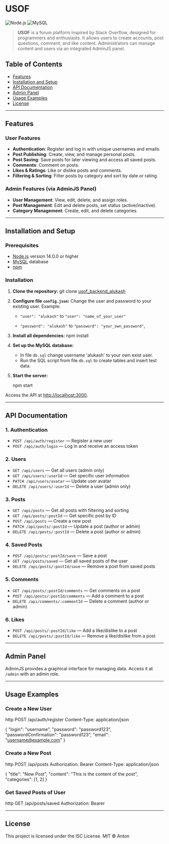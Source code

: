 # USOF

![Node.js](https://img.shields.io/badge/Node.js-%3E%3D14.0.0-green) ![MySQL](https://img.shields.io/badge/MySQL-Database-blue) 

> **USOF** is a forum platform inspired by Stack Overflow, designed for programmers and enthusiasts. It allows users to create accounts, post questions, comment, and like content. Administrators can manage content and users via an integrated AdminJS panel.

## Table of Contents
- [Features](#features)
- [Installation and Setup](#installation-and-setup)
- [API Documentation](#api-documentation)
- [Admin Panel](#admin-panel)
- [Usage Examples](#usage-examples)
- [License](#license)

---

## Features

### User Features
- **Authentication**: Register and log in with unique usernames and emails.
- **Post Publishing**: Create, view, and manage personal posts.
- **Post Saving**: Save posts for later viewing and access all saved posts.
- **Comments**: Comment on posts.
- **Likes & Ratings**: Like or dislike posts and comments.
- **Filtering & Sorting**: Filter posts by category and sort by date or rating.

### Admin Features (via AdminJS Panel)
- **User Management**: View, edit, delete, and assign roles.
- **Post Management**: Edit and delete posts, set status (active/inactive).
- **Category Management**: Create, edit, and delete categories.

---

## Installation and Setup

### Prerequisites
- [Node.js](https://nodejs.org) version 14.0.0 or higher
- [MySQL](https://www.mysql.com/) database
- [npm](https://www.npmjs.com/)

### Installation

1. **Clone the repository:**
   git clone [usof_backend_alukash](https://github.com/AntonLukash/usof_backend)

2. **Configure file `config.json`:**
   Change the user and password to your existing user. Example:
   - `"user": "alukash"` to `"user": "name_of_your_user"`
  
   - `"password": "alukash"` to `"password": "your_own_password"`,
   
4. **Install all dependencies:**
   npm install
   
5. **Set up the MySQL database:**
   - In file `db.sql` change username 'alukash' to your own exist user.
   - Run the SQL script from file `db.sql` to create tables and insert test data.

6. **Start the server:**

   npm start
   
Access the API at [http://localhost:3000](http://localhost:3000).

---

## API Documentation

### 1. Authentication
- `POST /api/auth/register` — Register a new user
- `POST /api/auth/login` — Log in and receive an access token

### 2. Users
- `GET /api/users` — Get all users (admin only)
- `GET /api/users/:userId` — Get specific user information
- `PATCH /api/users/avatar` — Update user avatar
- `DELETE /api/users/:userId` — Delete a user (admin only)

### 3. Posts
- `GET /api/posts` — Get all posts with filtering and sorting
- `GET /api/posts/:postId` — Get specific post by ID
- `POST /api/posts` — Create a new post
- `PATCH /api/posts/:postId` — Update a post (author or admin)
- `DELETE /api/posts/:postId` — Delete a post (author or admin)

### 4. Saved Posts
- `POST /api/posts/:postId/save` — Save a post
- `GET /api/posts/saved` — Get all saved posts of the user
- `DELETE /api/posts/:postId/save` — Remove a post from saved posts

### 5. Comments
- `GET /api/posts/:postId/comments` — Get comments on a post
- `POST /api/posts/:postId/comments` — Add a comment to a post
- `DELETE /api/comments/:commentId` — Delete a comment (author or admin)

### 6. Likes
- `POST /api/posts/:postId/like` — Add a like/dislike to a post
- `DELETE /api/posts/:postId/like` — Remove a like/dislike from a post

---

## Admin Panel

AdminJS provides a graphical interface for managing data. Access it at `/admin` with an admin role.

---

## Usage Examples

### Create a New User
http
POST /api/auth/register
Content-Type: application/json

{
  "login": "username",
  "password": "password123",
  "passwordConfirmation": "password123",
  "email": "username@example.com"
}
### Create a New Post
http
POST /api/posts
Authorization: Bearer <token>
Content-Type: application/json

{
  "title": "New Post",
  "content": "This is the content of the post",
  "categories": [1, 2]
}
### Get Saved Posts of User
http
GET /api/posts/saved
Authorization: Bearer <token>

---

## License

This project is licensed under the ISC License. MIT © Anton
